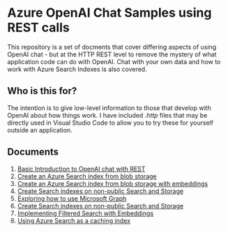# Azure OpenAI Chat Samples using REST calls
This repository is a set of docments that cover differing aspects of using OpenAI chat - but at the HTTP REST level to remove the mystery of what application code can do with OpenAI. Chat with your own data and how to work with Azure Search Indexes is also covered.

## Who is this for?
The intention is to give low-level information to those that develop with OpenAI about how things work. I have included *.http* files that may be directly used in Visual Studio Code to allow you to try these for yourself outside an application.

## Documents

1. [Basic Introduction to OpenAI chat with REST](./intro.md)
2. [Create an Azure Search index from blob storage](./create-search-index.md)
3. [Create an Azure Search index from blob storage with embeddings](./create-search-index-embeddings.md)
4. [Create Search indexes on non-public Search and Storage](./create-private-search-index.md)
5. [Exploring how to use Microsoft Graph](./ad-graph-rest.md)
6. [Create Search indexes on non-public Search and Storage](./create-private-search-index.md)
7. [Implementing Filtered Search with Embeddings](./filtered-search-with-embeddings.md)
8. [Using Azure Search as a caching index](./caching-index.md)
   

